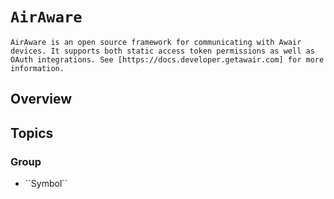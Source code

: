 # ``AirAware``

	AirAware is an open source framework for communicating with Awair devices. It supports both static access token permissions as well as OAuth integrations. See [https://docs.developer.getawair.com] for more information.

## Overview



## Topics

### <!--@START_MENU_TOKEN@-->Group<!--@END_MENU_TOKEN@-->

- <!--@START_MENU_TOKEN@-->``Symbol``<!--@END_MENU_TOKEN@-->
